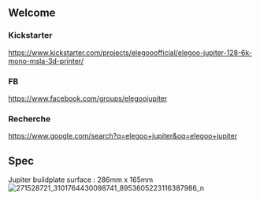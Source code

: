 ## Welcome 

### Kickstarter 

https://www.kickstarter.com/projects/elegooofficial/elegoo-jupiter-128-6k-mono-msla-3d-printer/

### FB

https://www.facebook.com/groups/elegoojupiter

### Recherche

https://www.google.com/search?q=elegoo+jupiter&oq=elegoo+jupiter

## Spec

Jupiter buildplate surface : 286mm x 165mm  ![271528721_3101764430098741_8953605223116387986_n](https://user-images.githubusercontent.com/94939582/148647023-86ec07af-0e35-4eb7-b98f-75c1c1370d85.jpg)
